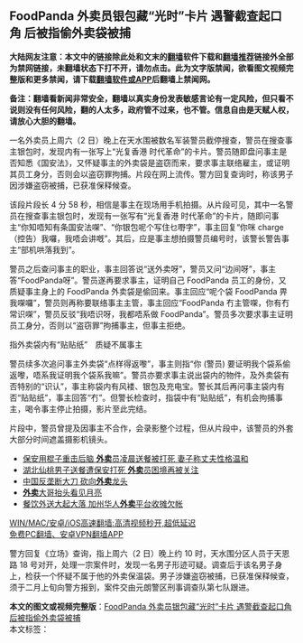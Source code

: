  <h2>FoodPanda 外卖员银包藏“光时”卡片 遇警截查起口角 后被指偷外卖袋被捕</h2> <p class="notice"><b>大陆网友注意：本文中的链接除此处和文末的<a href="https://github.com/bannedbook/fanqiang" >翻墙</a>软件下载和<a href="https://github.com/killgcd/justmysocks/blob/master/README.md">翻墙推荐</a>链接外全部为禁网链接，未翻墙状态下打不开，请勿点击。此为文字版禁闻，欲看图文视频完整版和更多禁闻，请下载<a href="https://github.com/bannedbook/fanqiang">翻墙软件或APP</a>后翻墙上禁闻网。</p><p>备注：翻墙看新闻非常安全，翻墙以真实身份发表敏感言论有一定风险，但只看不说则没有任何风险，翻的人太多，政府管不过来，也不管。信息自由是天赋人权，请放心大胆的翻墙。</b></p>  <div class="entry">  <p>一名外卖员上周六（2 日）晚上在天水围被数名军装警员截停搜查，警员在搜查事主银包时，发现内有一张写上“光复香港 时代革命”的卡片。警员随即盘问事主是否知悉《国安法》，又怀疑事主的外卖袋是盗窃而来，要求事主联络雇主，或证明其员工身分，否则会以盗窃罪拘捕。片段在网上流传。警方回复查询时，称该男子因涉嫌盗窃被捕，已获准保释候查。</p> <p>该段片段长 4 分 58 秒，相信是事主在现场用手机拍摄。从片段可见，其中一名警员在搜查事主银包时，发现有一张写有“光复香港 时代革命”的卡片，随即问事主“你知唔知有条国安法㗎”、“你银包呢个写住乜嘢字”，事主回复“你咪 charge（控告）我囉，我唔会讲嘅”。其后，应是事主想拍摄警员编号时，该警长警告事主“部机哄落我到”。</p>  <p>警员之后查问事主的职业，事主回答说“送外卖呀”，警员又问“边间呀”，事主答“FoodPanda呀”。警员遂再要求事主，证明自己 FoodPanda 员工的身份，又质疑事主身上的 FoodPanda 外卖袋是偷回来。事主回应“呢个袋 FoodPanda 畀我㗎囉”，警员则再称要联络事主主管，事主回应“FoodPanda 冇主管㗎，你有冇常识㗎”，警员反驳“我唔识呀，我都唔系做 FoodPanda”。警员多次要求事主证明员工身分，否则以“盗窃罪”拘捕事主，但事主拒绝。</p> <p>指外卖袋内有“贴贴纸”　质疑不属事主</p>  <p>警员续多次追问事主外卖袋“点样得返嚟”，事主则指“你 (警员) 要证明我个袋系偷返嚟，唔系我证明我个袋系我嘛”。警员亦要求事主说出袋内的物件，及外卖袋有否特别的“识认”，事主称袋内有风褛、银包及充电宝。警长其后再问事主袋内有否“贴贴纸”，事主回答“冇”。但警长检查时，指袋中有“贴贴纸”，有机会拘捕事主，喝令事主停止拍摄，影片至此完结。</p> <p>片段中，警员曾提及因事主不合作，会录影整个过程，但从片段中，该警员的外套大部分时间遮盖摄影机镜头。</p>  <ul class='op-related-articles' title='相关阅读'> <li><a href='https://www.bannedbook.org/bnews/cnnews/20210105/1461198.html' target='_blank'>保安用棍子重击后脑 <b>外卖</b>员凌晨送餐被打死 妻子称丈夫性格温和</a></li> <li><a href='https://www.bannedbook.org/bnews/cbnews/20210105/1461099.html' target='_blank'>湖北仙桃男子送餐遭保安打死 <b>外卖</b>员困境再被关注</a></li> <li><a href='https://www.bannedbook.org/bnews/worldnews/usa/20201230/1457486.html' target='_blank'>中国反垄断大刀 砍向<b>外卖</b>龙头</a></li> <li><a href='https://www.bannedbook.org/bnews/ssgc/20201217/1449394.html' target='_blank'><b>外卖</b>大哥抬头看见月亮</a></li> <li><a href='https://www.bannedbook.org/bnews/cnnews/20201213/1446612.html' target='_blank'>餐饮外送大起大落 加州华人<b>外卖</b>平台收摊欠帐</a></li> </ul> <p class="texttj"> <a href="https://github.com/bannedbook/fanqiang/wiki/V2ray%E6%9C%BA%E5%9C%BA" target="_blank">WIN/MAC/安卓/iOS高速翻墙:高清视频秒开,超低延迟</a><br/> <a href="https://github.com/bannedbook/fanqiang/wiki/%E7%A6%81%E9%97%BB%E7%BD%91%E5%AE%89%E5%8D%93%E7%BF%BB%E5%A2%99%E6%96%B0%E9%97%BBAPP" target="_blank">免费PC翻墙、安卓VPN翻墙APP</a></p><p>警方回复《立场》查询，指上周六（2 日）晚上约 10 时，天水围分区人员于天恩路 18 号对开，处理一宗案件时，发现一名男子形迹可疑。调查后于该名男子身上，检获一个怀疑不属于他的外卖保温袋。男子涉嫌盗窃被捕，已获准保释候查，须于二月上旬向警方报到，案件交由元朗警区刑事调查队第七队跟进。</p><a name='sharetosocial'></a>       <div><b>本文的图文或视频完整版</b>：<a href='https://www.bannedbook.org/bnews/comments/20210105/1461574.html'>FoodPanda 外卖员银包藏“光时”卡片 遇警截查起口角 后被指偷外卖袋被捕</a></div>  </div><!--END ENTRY--> <div class="postfooter"> <div>本文标签：</div>  </div><!--END POSTFOOTER--> 
